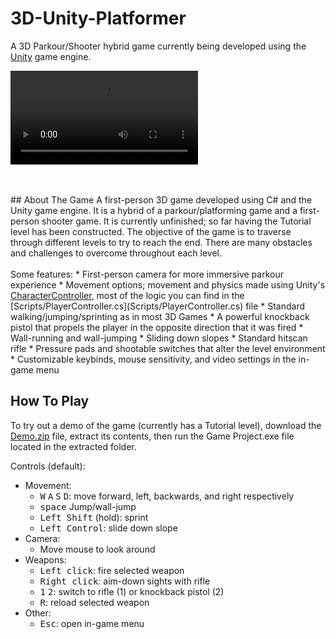 # 3D-Unity-Platformer
A 3D Parkour/Shooter hybrid game currently being developed using the <a href="https://unity.com/">Unity</a> game engine. 

![Game Demo](https://thumbs.gfycat.com/IdealisticWateryCaecilian-mobile.mp4)

<br>
<br>
## About The Game
A first-person 3D game developed using C# and the Unity game engine. It is a hybrid of a parkour/platforming game and a first-person shooter game. It is currently unfinished; so far having the Tutorial level has been constructed. The objective of the game is to traverse through different levels to try to reach the end. There are many obstacles and challenges to overcome throughout each level. 
<br>
<br>
Some features:
* First-person camera for more immersive parkour experience
* Movement options; movement and physics made using Unity's <a href="https://docs.unity3d.com/Manual/class-CharacterController.html">CharacterController</a>, most of the logic you can find in the [Scripts/PlayerController.cs](Scripts/PlayerController.cs) file
  * Standard walking/jumping/sprinting as in most 3D Games
  * A powerful knockback pistol that propels the player in the opposite direction that it was fired
  * Wall-running and wall-jumping
  * Sliding down slopes
* Standard hitscan rifle
* Pressure pads and shootable switches that alter the level environment
* Customizable keybinds, mouse sensitivity, and video settings in the in-game menu

## How To Play
To try out a demo of the game (currently has a Tutorial level), download the [Demo.zip](Demo.zip) file, extract its contents, then run the Game Project.exe file located in the extracted folder. 

Controls (default):

* Movement: 
  * <kbd>W</kbd> <kbd>A</kbd> <kbd>S</kbd> <kbd>D</kbd>: move forward, left, backwards, and right respectively
  * <kbd>space</kbd> Jump/wall-jump
  * <kbd>Left Shift</kbd> (hold): sprint
  * <kbd>Left Control</kbd>: slide down slope
* Camera:
  * Move mouse to look around
* Weapons:
  * <kbd>Left click</kbd>: fire selected weapon
  * <kbd>Right click</kbd>: aim-down sights with rifle
  * <kbd>1</kbd> <kbd>2</kbd>: switch to rifle (1) or knockback pistol (2)
  * <kbd>R</kbd>: reload selected weapon
* Other:
  * <kbd>Esc</kbd>: open in-game menu


  
  
